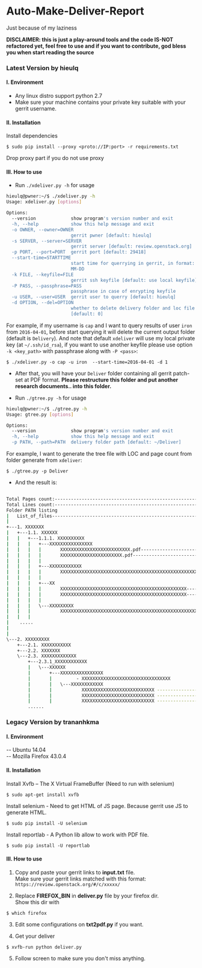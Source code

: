 # Auto-Make-Deliver-Report
Just because of my laziness

**DISCLAIMER: this is just a play-around tools and the code IS-NOT refactored yet, feel free to use and if you want to contribute, god bless you when start reading the source**


### Latest Version by hieulq
#### I. Environment
- Any linux distro support python 2.7
- Make sure your machine contains your private key suitable with your gerrit username.

#### II. Installation
Install dependencies

  `$ sudo pip install --proxy <proto://IP:port> -r requirements.txt`

Drop proxy part if you do not use proxy


#### III. How to use
- Run `./xdeliver.py -h` for usage

```bash
hieulq@pwner:~/$ ./xdeliver.py -h
Usage: xdeliver.py [options]

Options:
  --version             show program's version number and exit
  -h, --help            show this help message and exit
  -o OWNER, --owner=OWNER
                        gerrit pwner [default: hieulq]
  -s SERVER, --server=SERVER
                        gerrit server [default: review.openstack.org]
  -p PORT, --port=PORT  gerrit port [default: 29418]
  --start-time=STARTTIME
                        start time for querrying in gerrit, in format: YYYY-
                        MM-DD
  -k FILE, --keyfile=FILE
                        gerrit ssh keyfile [default: use local keyfile]
  -P PASS, --passphrase=PASS
                        passphrase in case of enrypting keyfile
  -u USER, --user=USER  gerrit user to querry [default: hieulq]
  -d OPTION, --del=OPTION
                        whether to delete delivery folder and loc file
                        [default: 0]
```

For example, if my username is `cap` and I want to query results of user `iron` from `2016-04-01`, before start querying it will delete the current output folder (default is `Delivery`). And note that default `xdeliver` will use my local private key (at `~/.ssh/id_rsa`), if you want to use another keyfile please use option `-k <key_path>` with passphrase along with `-P <pass>`:

   `$ ./xdeliver.py -o cap -u iron  --start-time=2016-04-01 -d 1`

- After that, you will have your `Deliver` folder containing all gerrit patch-set at PDF format. **Please restructure this folder and put another research documents.. into this folder.**

- Run `./gtree.py -h` for usage

```bash
hieulq@pwner:~/$ ./gtree.py -h
Usage: gtree.py [options]

Options:
  --version             show program's version number and exit
  -h, --help            show this help message and exit
  -p PATH, --path=PATH  delivery folder path [default: ~/Deliver]

```

For example, I want to generate the tree file with LOC and page count from folder generate from `xdeliver`:
   
   `$ ./gtree.py -p Deliver`

- And the result is:

```bash
                                                                                  [Page count (for documents)]       [Line count (for source code)]
Total Pages count:--------------------------------------------------------------------------435 pages
Total Lines count:-------------------------------------------------------------------------------------------------21594 insertion(+), 10609 deletions(-)
Folder PATH listing
|   List_of_files---------------------------------------------------------------------------38
|   
+---1. XXXXXXX
|   +---1.1. XXXXXX
|   |   +---1.1.1. XXXXXXXXXX
|   |   |   +---XXXXXXXXXXXXXXXX
|   |   |   |       XXXXXXXXXXXXXXXXXXXXXXXXXX.pdf------------------------------------------16
|   |   |   |       XXXXXXXXXXXXXXXXXXXXXXX.pdf---------------------------------------------20
|   |   |   |       
|   |   |   +---XXXXXXXXXXXX
|   |   |   |       XXXXXXXXXXXXXXXXXXXXXXXXXXXXXXXXXXXXXXXXXXXXXXXXXXXXXXXXXXXXXX----------1
|   |   |   |       
|   |   |   +---XX
|   |   |   |       XXXXXXXXXXXXXXXXXXXXXXXXXXXXXXXXXXXXXXXXXXXXXXX-------------------------21
|   |   |   |       XXXXXXXXXXXXXXXXXXXXXXXXXXXXXXXXXXXXXXXXXXXXXXX-------------------------20
|   |   |   |       
|   |   |   \---XXXXXXXXX
|   |   |           XXXXXXXXXXXXXXXXXXXXXXXXXXXXXXXXXXXXXXXXXXXXXXXXXXXX--------------------15
|   |   |  
|    .....
|
|       
\---2. XXXXXXXXX
    +---2.1. XXXXXXXXXXX
    +---2.2. XXXXXXX
    \---2.3. XXXXXXXXXXXXX
        +---2.3.1_XXXXXXXXXXXX
        |   \---XXXXXX
        |       +---XXXXXXXXXXXXXXXX
        |       |         - XXXXXXXXXXXXXXXXXXXXXXXXXXXXXXXXX
        |       |   \---XXXXXXXXXXXX
        |       |           XXXXXXXXXXXXXXXXXXXXXXXXXXX ------------------------------------------------------------58 insertions(+), 28 deletions(-)
        |       |           XXXXXXXXXXXXXXXXXXXXXXXXXXX ------------------------------------------------------------57 insertions(+), 28 deletions(-)
        |       |           XXXXXXXXXXXXXXXXXXXXXXXXXXX ------------------------------------------------------------62 insertions(+), 28 deletions(-)
        ......
```

### Legacy Version by trananhkma
#### I. Environment
-- Ubuntu 14.04 <br>
-- Mozilla Firefox 43.0.4

#### II. Installation
Install Xvfb – The X Virtual FrameBuffer (Need to run with selenium)

  `$ sudo apt-get install xvfb`

Install selenium - Need to get HTML of JS page. Because gerrit use JS to generate HTML.

  `$ sudo pip install -U selenium`

Install reportlab - A Python lib allow to work with PDF file.

  `$ sudo pip install -U reportlab`


#### III. How to use
1. Copy and paste your gerrit links to <b>input.txt</b> file. <br>
Make sure your gerrit links matched with this format:
  `https://review.openstack.org/#/c/xxxxx/`

2. Replace <b>FIREFOX_BIN</b> in <b>deliver.py</b> file by your firefox dir. <br>
Show this dir with

  `$ which firefox`

3. Edit some configurations on <b>txt2pdf.py</b> if you want.

4. Get your deliver

  `$ xvfb-run python deliver.py`

5. Follow screen to make sure you don't miss anything.
